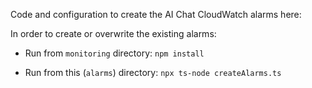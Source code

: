 Code and configuration to create the AI Chat CloudWatch alarms here:

In order to create or overwrite the existing alarms:

- Run from `monitoring` directory: `npm install`

- Run from this (`alarms`) directory: `npx ts-node createAlarms.ts`

